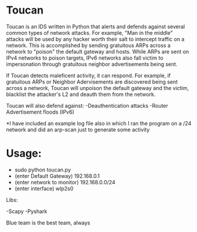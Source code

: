 # Toucan

Toucan is an IDS written in Python that alerts and defends against several common types of network attacks. For example, "Man in the middle" attacks will be used by any hacker worth their salt to intercept traffic on a network. This is accomplished by sending gratuitous ARPs across a network to "poison" the default gateway and hosts. While ARPs are sent on IPv4 networks to poison targets, IPv6 networks also fall victim to impersonation through gratuitous neighbor advertisements being sent.

If Toucan detects maleficent activity, it can respond. For example, if gratuitous ARPs or Neighbor Adervisements are discovered being sent across a network, Toucan will unpoison the default gateway and the victim, blacklist the attacker's L2 and deauth them from the network.

Toucan will also defend against:
-Deauthentication attacks
-Router Advertisement floods (IPv6)


*I have included an example log file also in which I ran the program on a /24 network and did an arp-scan just to generate some activity

# Usage:
- sudo python toucan.py 
- (enter Default Gateway) 192.168.0.1
- (enter network to monitor) 192.168.0.0/24
- (enter interface) wlp2s0

Libs:

-Scapy
-Pyshark

Blue team is the best team, always
